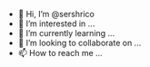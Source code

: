 - 👋 Hi, I’m @sershrico
- 👀 I’m interested in ...
- 🌱 I’m currently learning ...
- 💞️ I’m looking to collaborate on ...
- 📫 How to reach me ...

<!---
sershrico/sershrico is a ✨ special ✨ repository because its `README.md` (this file) appears on your GitHub profile.
You can click the Preview link to take a look at your changes.
--->
